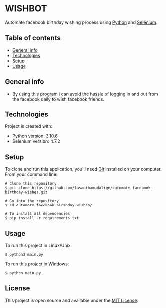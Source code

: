# WISHBOT

Automate facebook birthday wishing process using [Python](https://www.python.org/) and [Selenium](https://www.selenium.dev/).

## Table of contents
* [General info](#general-info)
* [Technologies](#technologies)
* [Setup](#setup)
* [Usage](#usage)

## General info
* By using this program i can avoid the hassle of logging in and out from the facebook daily to wish facebook friends.
	
## Technologies
Project is created with:
* Python version: 3.10.6
* Selenium version: 4.7.2
	
## Setup

To clone and run this application, you'll need [Git](https://git-scm.com) installed on your computer. From your command line:

```
# Clone this repository
$ git clone https://github.com/lasanthamudalige/automate-facebook-birthday-wishes.git

# Go into the repository
$ cd automate-facebook-birthday-wishes/

# To install all dependencies
$ pip install -r requirements.txt
```

## Usage

To run this project in Linux/Unix:

```
$ python3 main.py
```

To run this project in Windows:

```
$ python main.py
```

## License 
This project is open source and available under the [MIT License](https://github.com/lasanthamudalige/automate-facebook-birthday-wishes/blob/main/LICENSE).

